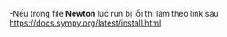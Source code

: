 -Nếu trong file **Newton** lúc run bị lỗi thì làm theo link sau https://docs.sympy.org/latest/install.html
